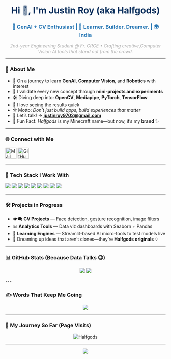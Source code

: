 <h1 align="center" style="color:#0A2F5C;">Hi 👋, I'm Justin Roy (aka Halfgods)</h1>
<h3 align="center" style="color:#2978B5;">🚀 GenAI + CV Enthusiast | 🧠 Learner. Builder. Dreamer. | 🌍 India</h3>

<p align="center">
  <em style="color: #b0b0b0;">2nd-year Engineering Student @ Fr. CRCE • Crafting creative,Computer Vision AI tools that stand out from the crowd.</em>
</p>

---

### 💫 About Me  
- 🎯 On a journey to learn **GenAI**, **Computer Vision**, and **Robotics** with interest
- 🧪 I validate every new concept through **mini-projects and experiments**  
- 🛠️ Diving deep into: **OpenCV**, **Mediapipe**, **PyTorch**, **TensorFlow**  
- 💭 I love seeing the results quick
- ⚒️ Motto: *Don’t just build apps, build experiences that matter*  
- 💌 Let’s talk! → **justinroy9702@gmail.com**  
- 🧝 Fun Fact: *Halfgods* is my Minecraft name—but now, it’s my **brand** ✨

---

### 🌐 Connect with Me  
<p align="left">
  <a href="mailto:justinroy9702@gmail.com"><img src="https://img.icons8.com/color/48/gmail-new.png" width="35" title="Mail Me"/></a>
  <a href="https://github.com/Halfgods"><img src="https://img.icons8.com/ios-glyphs/48/ffffff/github.png" width="35" title="GitHub"/></a>
  <!-- LinkedIn/Twitter can be added here later -->
</p>

---

### 🧰 Tech Stack I Work With  
<p align="left">
  <img src="https://img.shields.io/badge/Python-0A2F5C?style=for-the-badge&logo=python&logoColor=ffdd54" />
  <img src="https://img.shields.io/badge/OpenCV-1B3B6F?style=for-the-badge&logo=opencv&logoColor=white" />
  <img src="https://img.shields.io/badge/PyTorch-AA4465?style=for-the-badge&logo=PyTorch&logoColor=white" />
  <img src="https://img.shields.io/badge/TensorFlow-FF6F00?style=for-the-badge&logo=tensorflow&logoColor=white" />
  <img src="https://img.shields.io/badge/scikit_learn-F7931E?style=for-the-badge&logo=scikit-learn&logoColor=white" />
  <img src="https://img.shields.io/badge/Numpy-013243?style=for-the-badge&logo=numpy&logoColor=white" />
  <img src="https://img.shields.io/badge/Pandas-150458?style=for-the-badge&logo=pandas&logoColor=white" />
  <img src="https://img.shields.io/badge/Seaborn-3776AB?style=for-the-badge&logo=python&logoColor=white" />
  <img src="https://img.shields.io/badge/HTML5-1E3C72?style=for-the-badge&logo=html5&logoColor=white" />
</p>

---

### 🛠️ Projects in Progress  
- 👁️‍🗨️ **CV Projects** — Face detection, gesture recognition, image filters  
- 📊 **Analytics Tools** — Data viz dashboards with Seaborn + Pandas  
- 🧪 **Learning Engines** — Streamlit-based AI micro-tools to test models live  
- 🧠 Dreaming up ideas that aren’t clones—they’re **Halfgods originals** 💡

---

### 📊 GitHub Stats (Because Data Talks 😉)
<p align="center">
  <img src="https://github-readme-stats.vercel.app/api?username=Halfgods&theme=radical&show_icons=true&count_private=true" />

  <img src="https://github-readme-stats.vercel.app/api/top-langs/?username=Halfgods&layout=compact&theme=radical" />
</p>
---

### ✍️ Words That Keep Me Going  
<p align="center">
  <img src="https://quotes-github-readme.vercel.app/api?type=horizontal&theme=tokyonight" />
</p>

---

### 🧭 My Journey So Far (Page Visits)
<p align="center">
  <img src="https://komarev.com/ghpvc/?username=Halfgods&style=for-the-badge&color=1B3B6F" alt="Halfgods" />
</p>

---

<p align="center">
  <img src="https://readme-typing-svg.herokuapp.com?font=Fira+Code&size=22&weight=700&pause=1000&color=1E90FF&center=true&vCenter=true&width=550&lines=Keep+building...;Keep+learning...;Keep+being+you+💙+By+Halfgods+=)" />
</p>


<!--
Crafted with ❤️ by Justin Roy | Didi-approved 🫶 | Inspired by the grind, powered by curiosity.
-->
